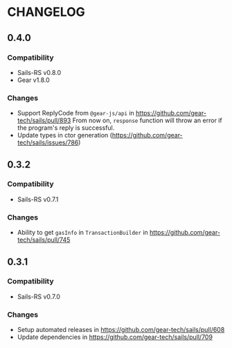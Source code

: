 # CHANGELOG

## 0.4.0

### Compatibility
- Sails-RS v0.8.0
- Gear v1.8.0

### Changes
- Support ReplyCode from `@gear-js/api` in https://github.com/gear-tech/sails/pull/893
From now on, `response` function will throw an error if the program's reply is successful.
- Update types in ctor generation (https://github.com/gear-tech/sails/issues/786)

## 0.3.2

### Compatibility
- Sails-RS v0.7.1

### Changes
- Ability to get `gasInfo` in `TransactionBuilder` in https://github.com/gear-tech/sails/pull/745

## 0.3.1

### Compatibility
- Sails-RS v0.7.0

### Changes
- Setup automated releases in https://github.com/gear-tech/sails/pull/608
- Update dependencies in https://github.com/gear-tech/sails/pull/709
